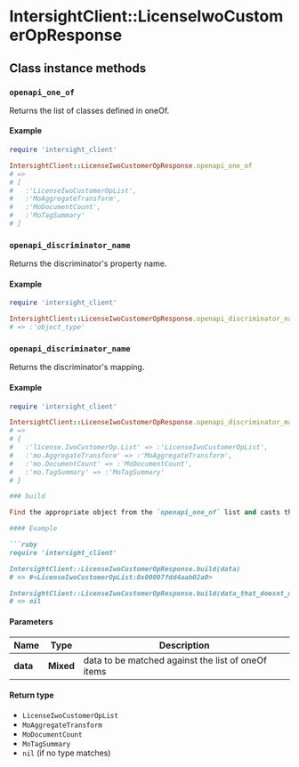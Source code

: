 # IntersightClient::LicenseIwoCustomerOpResponse

## Class instance methods

### `openapi_one_of`

Returns the list of classes defined in oneOf.

#### Example

```ruby
require 'intersight_client'

IntersightClient::LicenseIwoCustomerOpResponse.openapi_one_of
# =>
# [
#   :'LicenseIwoCustomerOpList',
#   :'MoAggregateTransform',
#   :'MoDocumentCount',
#   :'MoTagSummary'
# ]
```

### `openapi_discriminator_name`

Returns the discriminator's property name.

#### Example

```ruby
require 'intersight_client'

IntersightClient::LicenseIwoCustomerOpResponse.openapi_discriminator_name
# => :'object_type'
```

### `openapi_discriminator_name`

Returns the discriminator's mapping.

#### Example

```ruby
require 'intersight_client'

IntersightClient::LicenseIwoCustomerOpResponse.openapi_discriminator_mapping
# =>
# {
#   :'license.IwoCustomerOp.List' => :'LicenseIwoCustomerOpList',
#   :'mo.AggregateTransform' => :'MoAggregateTransform',
#   :'mo.DocumentCount' => :'MoDocumentCount',
#   :'mo.TagSummary' => :'MoTagSummary'
# }

### build

Find the appropriate object from the `openapi_one_of` list and casts the data into it.

#### Example

```ruby
require 'intersight_client'

IntersightClient::LicenseIwoCustomerOpResponse.build(data)
# => #<LicenseIwoCustomerOpList:0x00007fdd4aab02a0>

IntersightClient::LicenseIwoCustomerOpResponse.build(data_that_doesnt_match)
# => nil
```

#### Parameters

| Name | Type | Description |
| ---- | ---- | ----------- |
| **data** | **Mixed** | data to be matched against the list of oneOf items |

#### Return type

- `LicenseIwoCustomerOpList`
- `MoAggregateTransform`
- `MoDocumentCount`
- `MoTagSummary`
- `nil` (if no type matches)

